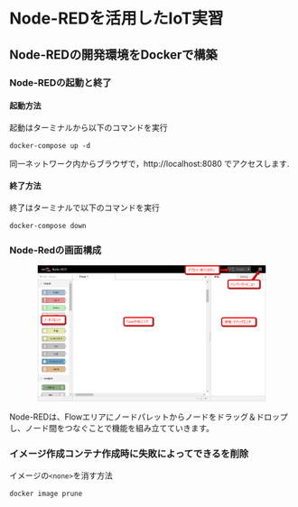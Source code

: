 # Node-REDを活用したIoT実習

## Node-REDの開発環境をDockerで構築

### Node-REDの起動と終了

#### 起動方法

起動はターミナルから以下のコマンドを実行

```shell
docker-compose up -d
```

同一ネットワーク内からブラウザで，http://localhost:8080 でアクセスします.

#### 終了方法

終了はターミナルで以下のコマンドを実行

```shell
docker-compose down
```

### Node-Redの画面構成

<center>
  <img src="./images/node-red-capture.png" width="80%">
</center>

Node-REDは、Flowエリアにノードパレットからノードをドラッグ＆ドロップし、ノード間をつなぐことで機能を組み立てていきます。

### イメージ作成コンテナ作成時に失敗によってできる<none>を削除

イメージの`<none>`を消す方法

```shell
docker image prune
```
